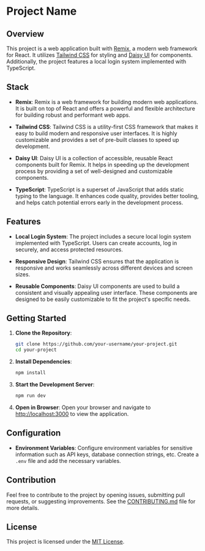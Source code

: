 # Project Name

## Overview

This project is a web application built with [Remix](https://remix.run/), a modern web framework for React. It utilizes [Tailwind CSS](https://tailwindcss.com/) for styling and [Daisy UI](https://daisyui.com/) for components. Additionally, the project features a local login system implemented with TypeScript.

## Stack

- **Remix**: Remix is a web framework for building modern web applications. It is built on top of React and offers a powerful and flexible architecture for building robust and performant web apps.

- **Tailwind CSS**: Tailwind CSS is a utility-first CSS framework that makes it easy to build modern and responsive user interfaces. It is highly customizable and provides a set of pre-built classes to speed up development.

- **Daisy UI**: Daisy UI is a collection of accessible, reusable React components built for Remix. It helps in speeding up the development process by providing a set of well-designed and customizable components.

- **TypeScript**: TypeScript is a superset of JavaScript that adds static typing to the language. It enhances code quality, provides better tooling, and helps catch potential errors early in the development process.

## Features

- **Local Login System**: The project includes a secure local login system implemented with TypeScript. Users can create accounts, log in securely, and access protected resources.

- **Responsive Design**: Tailwind CSS ensures that the application is responsive and works seamlessly across different devices and screen sizes.

- **Reusable Components**: Daisy UI components are used to build a consistent and visually appealing user interface. These components are designed to be easily customizable to fit the project's specific needs.

## Getting Started

1. **Clone the Repository**: 
    ```bash
    git clone https://github.com/your-username/your-project.git
    cd your-project
    ```

2. **Install Dependencies**:
    ```bash
    npm install
    ```

3. **Start the Development Server**:
    ```bash
    npm run dev
    ```

4. **Open in Browser**:
   Open your browser and navigate to [http://localhost:3000](http://localhost:3000) to view the application.

## Configuration

- **Environment Variables**: Configure environment variables for sensitive information such as API keys, database connection strings, etc. Create a `.env` file and add the necessary variables.

## Contribution

Feel free to contribute to the project by opening issues, submitting pull requests, or suggesting improvements. See the [CONTRIBUTING.md](CONTRIBUTING.md) file for more details.

## License

This project is licensed under the [MIT License](LICENSE).

